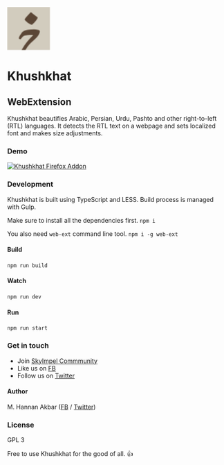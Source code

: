 <img src="src/icons/logo.svg" alt="Khushkhat" width="100">

# Khushkhat
## WebExtension

Khushkhat beautifies Arabic, Persian, Urdu, Pashto and other right-to-left (RTL) languages. It detects the RTL text on a webpage and sets localized font and makes size adjustments.

### Demo
[![Khushkhat Firefox Addon](https://img.youtube.com/vi/I2Q9H6AAt0E/0.jpg)](https://www.youtube.com/watch?v=I2Q9H6AAt0E "Khushkhat Firefox Addon - Click to Watch!")

### Development
Khushkhat is built using TypeScript and LESS. Build process is managed with Gulp.

Make sure to install all the dependencies first.
`npm i`

You also need `web-ext` command line tool.
`npm i -g web-ext`

#### Build
`npm run build`

#### Watch
`npm run dev`

#### Run
`npm run start`

### Get in touch

- Join [SkyImpel Commmunity](https://www.facebook.com/groups/322369578102362)
- Like us on [FB](https://www.facebook.com/SkyImpel)
- Follow us on [Twitter](https://twitter.com/SkyImpel)

#### Author
M. Hannan Akbar ([FB](https://www.facebook.com/HannanAkbar) / [Twitter](https://twitter.com/HannanAkbar))

### License
GPL 3

Free to use Khushkhat for the good of all. 👍

